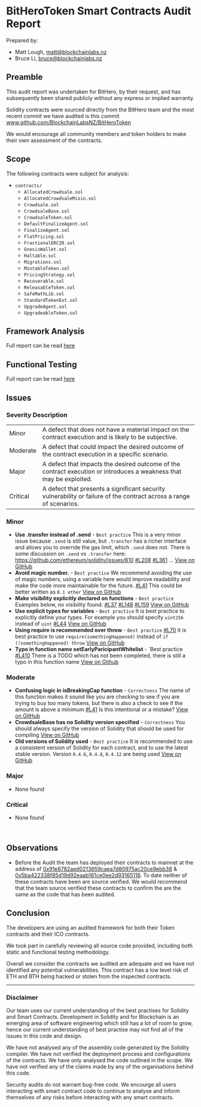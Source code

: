 # BitHeroToken Smart Contracts Audit Report

Prepared by:

- Matt Lough, matt@blockchainlabs.nz
- Bruce Li, bruce@blockchainlabs.nz

## Preamble

This audit report was undertaken for BitHero, by their request, and has subsequently been shared publicly without any express or implied warranty.

Solidity contracts were sourced directly from the BitHero team and the most recent commit we have audited is this commit www.github.com/BlockchainLabsNZ/BitHeroToken

We would encourage all community members and token holders to make their own assessment of the contracts.

## Scope

The following contracts were subject for analysis:

- `contracts/`
  - `AllocatedCrowdsale.sol`
  - `AllocatedCrowdsaleMixin.sol`
  - `Crowdsale.sol`
  - `CrowdsaleBase.sol`
  - `CrowdsaleToken.sol`
  - `DefaultFinalizeAgent.sol`
  - `FinalizeAgent.sol`
  - `FlatPricing.sol`
  - `FractionalERC20.sol`
  - `GnosisWallet.sol`
  - `Haltable.sol`
  - `Migrations.sol`
  - `MintableToken.sol`
  - `PricingStrategy.sol`
  - `Recoverable.sol`
  - `ReleasableToken.sol`
  - `SafeMathLib.sol`
  - `StandardTokenExt.sol`
  - `UpgradeAgent.sol`
  - `UpgradeableToken.sol`


## Framework Analysis

Full report can be read [here](framework-comparison-report.md)

## Functional Testing

Full report can be read [here](functional-test-report.md)

## Issues

### Severity Description
<table>
<tr>
  <td>Minor</td>
  <td>A defect that does not have a material impact on the contract execution and is likely to be subjective.</td>
</tr>
<tr>
  <td>Moderate</td>
  <td>A defect that could impact the desired outcome of the contract execution in a specific scenario.</td>
</tr>
<tr>
  <td>Major</td>
  <td> A defect that impacts the desired outcome of the contract execution or introduces a weakness that may be exploited.</td>
</tr>
<tr>
  <td>Critical</td>
  <td>A defect that presents a significant security vulnerability or failure of the contract across a range of scenarios.</td>
</tr>
</table>

### Minor
- **Use .transfer instead of .send** - `Best practice` This is a very minor issue because `.send` is still value, but `.transfer` has a richer interface and allows you to override the gas limit, which `.send` does not. There is some discussion on `.send` vs `.transfer` here: https://github.com/ethereum/solidity/issues/610 [#L208](https://github.com/BlockchainLabsNZ/BitHeroToken/blob/60e3c926c780cc3f3e04f810216f8826c97b625c/contracts/CrowdsaleBase.sol#L208]) [#L361](https://github.com/BlockchainLabsNZ/BitHeroToken/blob/60e3c926c780cc3f3e04f810216f8826c97b625c/contracts/CrowdsaleBase.sol#L361]) ... [View on GitHub](https://github.com/BlockchainLabsNZ/BitHeroToken/issues/8)
- **Avoid magic number.** - `Best practice` We recommend avoiding the use of magic numbers, using a variable here would improve readability and make the code more maintainable for the future. [#L41](https://github.com/BlockchainLabsNZ/BitHeroToken/blob/60e3c926c780cc3f3e04f810216f8826c97b625c/contracts/AllocatedCrowdsaleMixin.sol#L41]) This could be better written as `0.1 ether`  [View on GitHub](https://github.com/BlockchainLabsNZ/BitHeroToken/issues/7)
- **Make visibility explicitly declared on functions** - `Best practice` Examples below, no visibility found: [#L37](https://github.com/BlockchainLabsNZ/BitHeroToken/blob/60e3c926c780cc3f3e04f810216f8826c97b625c/contracts/AllocatedCrowdsaleMixin.sol#L37]) [#L148](https://github.com/BlockchainLabsNZ/BitHeroToken/blob/60e3c926c780cc3f3e04f810216f8826c97b625c/contracts/Crowdsale.sol#L148]) [#L159](https://github.com/BlockchainLabsNZ/BitHeroToken/blob/60e3c926c780cc3f3e04f810216f8826c97b625c/contracts/Crowdsale.sol#L159])  [View on GitHub](https://github.com/BlockchainLabsNZ/BitHeroToken/issues/6)
- **Use explicit types for variables** - `Best practice` It is best practice to explicitly define your types. For example you should specify `uint256` instead of `uint` [#L44](https://github.com/BlockchainLabsNZ/BitHeroToken/blob/master/CrowdsaleBase.sol#L44])  [View on GitHub](https://github.com/BlockchainLabsNZ/BitHeroToken/issues/4)
- **Using require is recommended over throw** - `Best practice` [#L70](https://github.com/BlockchainLabsNZ/BitHeroToken/blob/master/AllocatedCrowdsaleMixin.sol#L70]) It is best practice to use `require(somethingHappened)` instead of `if (!somethingHappened) throw`  [View on GitHub](https://github.com/BlockchainLabsNZ/BitHeroToken/issues/3)
- **Typo in function name setEarlyParicipantWhitelist** - `Best practice [#L410](https://github.com/BlockchainLabsNZ/BitHeroToken/blob/audit/contracts/CrowdsaleBase.sol#L410) There is a TODO which has not been completed, there is still a typo in this function name [View on Github](https://github.com/BlockchainLabsNZ/BitHeroToken/issues/11)

### Moderate
- **Confusing logic in isBreakingCap function** - `Correctness` The name of this function makes it sound like you are checking to see if you are trying to buy too many tokens, but there is also a check to see if the amount is above a minimum [#L41](https://github.com/BlockchainLabsNZ/BitHeroToken/blob/60e3c926c780cc3f3e04f810216f8826c97b625c/contracts/AllocatedCrowdsaleMixin.sol#L41]) Is this intentional or a mistake?  [View on GitHub](https://github.com/BlockchainLabsNZ/BitHeroToken/issues/10)
- **CrowdsaleBase has no Solidity version specified** - `Correctness` You should always specify the version of Solidity that should be used for compiling  [View on GitHub](https://github.com/BlockchainLabsNZ/BitHeroToken/issues/2)
- **Old versions of Solidity used** - `Best practice` It is recommended to use a consistent version of Solidity for each contract, and to use the latest stable version. Version `0.4.6`, `0.4.8`, `0.4.12` are being used  [View on GitHub](https://github.com/BlockchainLabsNZ/BitHeroToken/issues/1)

### Major
- None found

### Critical
- None found

<br>

## Observations

- Before the Audit the team has deployed their contracts to mainnet at the address of [0x91e8782aed0213659caea7d80975ac20ce9ebb38](http://etherscan.io/address/0x91e8782aed0213659caea7d80975ac20ce9ebb38) & [0x5ba422338f85d19d92eaab161ce0ee2d93165116](http://etherscan.io/address/0x5ba422338f85d19d92eaab161ce0ee2d93165116). To date neither of these contracts have been are source verified. We would recommend that the team source verified these contracts to confirm the are the same as the code that has been audited.

## Conclusion

The developers are using an audited framework for both their Token contracts and their ICO contracts.

We took part in carefully reviewing all source code provided, including both static and functional testing methodology.

Overall we consider the contracts we audited are adequate and we have not identified any potential vulnerabilities. This contract has a low level risk of ETH and BTH being hacked or stolen from the inspected contracts.

<hr>

### Disclaimer

Our team uses our current understanding of the best practises for Solidity and Smart Contracts. Development in Solidity and for Blockchain is an emerging area of software engineering which still has a lot of room to grow, hence our current understanding of best practise may not find all of the issues in this code and design.

We have not analysed any of the assembly code generated by the Solidity compiler. We have not verified the deployment process and configurations of the contracts. We have only analysed the code outlined in the scope. We have not verified any of the claims made by any of the organisations behind this code.

Security audits do not warrant bug-free code. We encourge all users interacting with smart contract code to continue to analyse and inform themselves of any risks before interacting with any smart contracts.

